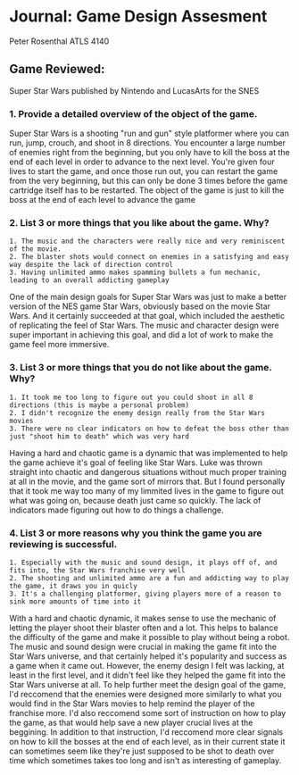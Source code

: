 # Journal: Game Design Assesment
Peter Rosenthal
ATLS 4140
## Game Reviewed:
Super Star Wars published by Nintendo and LucasArts for the SNES
### 1. Provide a detailed overview of the object of the game.
Super Star Wars is a shooting "run and gun" style platformer where you can run, jump, crouch, and shoot in 8 directions. You encounter a large number of enemies right from the beginning, but you only have to kill the boss at the end of each level in order to advance to the next level. You're given four lives to start the game, and once those run out, you can restart the game from the very beginning, but this can only be done 3 times before the game cartridge itself has to be restarted. The object of the game is just to kill the boss at the end of each level to advance the game
### 2. List 3 or more things that you like about the game. Why?
```
1. The music and the characters were really nice and very reminiscent of the movie.
2. The blaster shots would connect on enemies in a satisfying and easy way despite the lack of direction control
3. Having unlimited ammo makes spamming bullets a fun mechanic, leading to an overall addicting gameplay
```
One of the main design goals for Super Star Wars was just to make a better version of the NES game Star Wars, obviously based on the movie Star Wars. And it certainly succeeded at that goal, which included the aesthetic of replicating the feel of Star Wars. The music and character design were super important in achieving this goal, and did a lot of work to make the game feel more immersive.
### 3. List 3 or more things that you do not like about the game. Why?
```
1. It took me too long to figure out you could shoot in all 8 directions (this is maybe a personal problem)
2. I didn't recognize the enemy design really from the Star Wars movies
3. There were no clear indicators on how to defeat the boss other than just "shoot him to death" which was very hard
```
Having a hard and chaotic game is a dynamic that was implemented to help the game achieve it's goal of feeling like Star Wars. Luke was thrown straight into chaotic and dangerous situations without much proper training at all in the movie, and the game sort of mirrors that. But I found personally that it took me way too many of my limmited lives in the game to figure out what was going on, because death just came so quickly. The lack of indicators made figuring out how to do things a challenge.
### 4. List 3 or more reasons why you think the game you are reviewing is successful.
```
1. Especially with the music and sound design, it plays off of, and fits into, the Star Wars franchise very well
2. The shooting and unlimited ammo are a fun and addicting way to play the game, it draws you in quicly
3. It's a challenging platformer, giving players more of a reason to sink more amounts of time into it
```
With a hard and chaotic dynamic, it makes sense to use the mechanic of letting the player shoot their blaster often and a lot. This helps to balance the difficulty of the game and make it possible to play without being a robot. The music and sound design were crucial in making the game fit into the Star Wars universe, and that certainly helped it's popularity and success as a game when it came out. However, the enemy design I felt was lacking, at least in the first level, and it didn't feel like they helped the game fit into the Star Wars universe at all. To help further meet the design goal of the game, I'd reccomend that the enemies were designed more similarly to what you would find in the Star Wars movies to help remind the player of the franchise more. I'd also reccomend some sort of instruction on how to play the game, as that would help save a new player crucial lives at the beggining. In addition to that instruction, I'd reccomend more clear signals on how to kill the bosses at the end of each level, as in their current state it can sometimes seem like they're just supposed to be shot to death over time which sometimes takes too long and isn't as interesting of gameplay.
